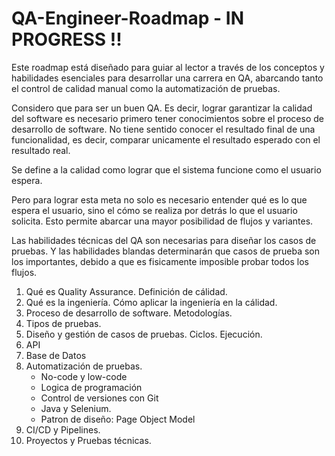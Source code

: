 # QA-Engineer-Roadmap - IN PROGRESS !! 

Este roadmap está diseñado para guiar al lector a través de los conceptos y habilidades esenciales para desarrollar una carrera en QA, abarcando tanto el control de calidad manual como la automatización de pruebas. 

Considero que para ser un buen QA. Es decir, lograr garantizar la calidad del software es necesario primero tener conocimientos sobre el proceso de desarrollo de software. No tiene sentido conocer el resultado final de una funcionalidad, es decir, comparar unicamente el resultado esperado con el resultado real. 

Se define a la calidad como lograr que el sistema funcione como el usuario espera. 

Pero para lograr esta meta no solo es necesario entender qué es lo que espera el usuario, sino el cómo se realiza por detrás lo que el usuario solicita. Esto permite abarcar una mayor posibilidad de flujos y variantes. 

Las habilidades técnicas del QA son necesarias para diseñar los casos de pruebas. Y las habilidades blandas determinarán que casos de prueba son los importantes, debido a que es fisicamente imposible probar todos los flujos. 

1. Qué es Quality Assurance. Definición de cálidad. 
2. Qué es la ingeniería. Cómo aplicar la ingeniería en la cálidad. 
3. Proceso de desarrollo de software. Metodologías.
4. Tipos de pruebas.
5. Diseño y gestión de casos de pruebas. Ciclos. Ejecución.
6. API
7. Base de Datos 
8. Automatización de pruebas.
   - No-code y low-code
   - Logica de programación 
   - Control de versiones con Git
   - Java y Selenium.
   - Patron de diseño: Page Object Model
9. CI/CD y Pipelines.
10. Proyectos y Pruebas técnicas.
